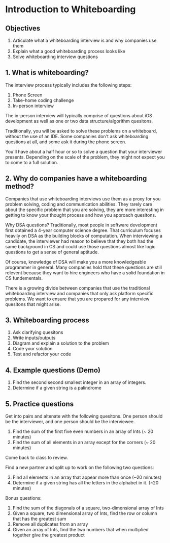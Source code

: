 # Introduction to Whiteboarding

## Objectives

1. Articulate what a whiteboarding interview is and why companies use them
2. Explain what a good whiteboarding process looks like
3. Solve whiteboarding interview questions

## 1. What is whiteboarding?

The interview process typically includes the following steps:

1. Phone Screen
2. Take-home coding challenge
3. In-person interview

The in-person interview will typically comprise of questions about iOS development as well as one or two data structure/algorithm quesitons.

Traditionally, you will be asked to solve these problems on a whiteboard, without the use of an IDE.  Some companies don't ask whiteboarding questions at all, and some ask it during the phone screen.

You'll have about a half hour or so to solve a question that your interviewer presents.  Depending on the scale of the problem, they might not expect you to come to a full solution.

## 2. Why do companies have a whiteboarding method?

Companies that use whiteboarding interviews use them as a proxy for you problem solving, coding and communication abilities.  They rarely care about the specific problem that you are solving, they are more interesting in getting to know your thought process and how you approach quesitons.

Why DSA questions?  Traditionally, most people in software development first obtained a 4-year computer science degree.  That curriculum focuses heavily on DSA as the building blocks of computation.  When interviewing a candidate, the interviewer had reason to believe that they both had the same background in CS and could use those questions almost like logic questions to get a sense of general aptitude.

Of course, knowledge of DSA will make you a more knowledgeable programmer in general.  Many companies hold that these questions are still relevent because they want to hire engineers who have a solid foundation in CS fundementals.

There is a growing divide between companies that use the traditional whiteboarding interview and companies that only ask platform specific problems.  We want to ensure that you are propared for any interview quesitons that might arise.

## 3. Whiteboarding process

1. Ask clarifying quesitons
2. Write inputs/outputs
3. Diagram and explain a solution to the problem
4. Code your solution
5. Test and refactor your code

## 4. Example questions (Demo)

1. Find the second second smallest integer in an array of integers.
2. Determine if a given string is a palindrome


## 5. Practice questions

Get into pairs and altenate with the following quesitons.  One person should be the interviewer, and one person should be the interviewee.

1. Find the sum of the first five even numbers in an array of Ints (~ 20 minutes)
2. Find the sum of all elements in an array except for the corners (~ 20 minutes)

Come back to class to review.

Find a new partner and split up to work on the following two questions:

3. Find all elements in an array that appear more than once (~20 minutes)
4. Determine if a given string has all the letters in the alphabet in it. (~20 minutes)

Bonus questions:

1. Find the sum of the diagonals of a square, two-dimensional array of Ints
2. Given a square, two dimensional array of Ints, find the row or column that has the greatest sum
3. Remove all duplicates from an array
4. Given an array of Ints, find the two numbers that when multiplied together give the greatest product

